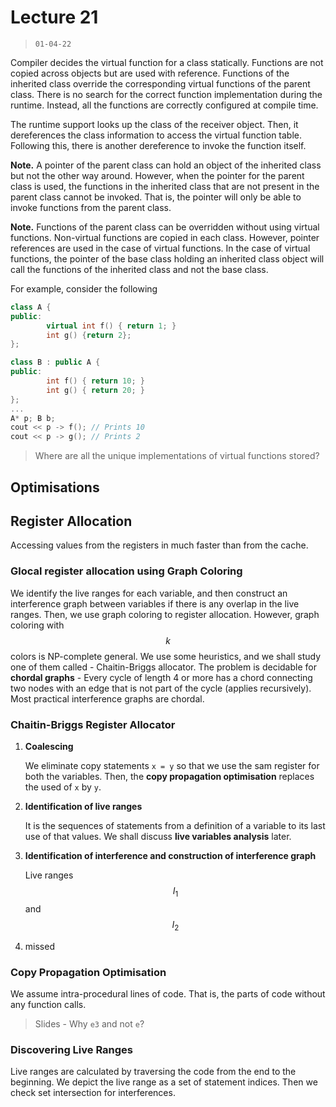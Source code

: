 # Lecture 21

> `01-04-22`

Compiler decides the virtual function for a class statically. Functions are not copied across objects but are used with reference. Functions of the inherited class override the corresponding virtual functions of the parent class. There is no search for the correct function implementation during the runtime. Instead, all the functions are correctly configured at compile time. 

The runtime support looks up the class of the receiver object. Then, it dereferences the class information to access the virtual function table. Following this, there is another dereference to invoke the function itself. 

**Note.** A pointer of the parent class can hold an object of the inherited class but not the other way around. However, when the pointer for the parent class is used, the functions in the inherited class that are not present in the parent class cannot be invoked. That is, the pointer will only be able to invoke functions from the parent class. 

**Note.** Functions of the parent class can be overridden without using virtual functions. Non-virtual functions are copied in each class. However, pointer references are used in the case of virtual functions.  In the case of virtual functions, the pointer of the base class holding an inherited class object will call the functions of the inherited class and not the base class.

For example, consider the following

```c++
class A {
public:
        virtual int f() { return 1; }
        int g() {return 2};
};

class B : public A {
public:
        int f() { return 10; }
        int g() { return 20; }
};
...
A* p; B b;
cout << p -> f(); // Prints 10
cout << p -> g(); // Prints 2
```

> Where are all the unique implementations of virtual functions stored?

## Optimisations

## Register Allocation

Accessing values from the registers in much faster than from the cache. 

### Glocal register allocation using Graph Coloring

We identify the live ranges for each variable, and then construct an interference graph between variables if there is any overlap in the live ranges. Then, we use graph coloring to register allocation. However, graph coloring with $$k$$ colors is NP-complete general. We use some heuristics, and we shall study one of them called - Chaitin-Briggs allocator. The problem is decidable for **chordal graphs** - Every cycle of length 4 or more has a chord connecting two nodes with an edge that is not part of the cycle (applies recursively). Most practical interference graphs are chordal.

### Chaitin-Briggs Register Allocator

1. **Coalescing**

   We eliminate copy statements `x = y` so that we use the sam register for both the variables. Then, the **copy propagation optimisation** replaces the used of `x` by `y`.

2. **Identification of live ranges**

   It is the sequences of statements from a definition of a variable to its last use of that values. We shall discuss **live variables analysis** later.

3. **Identification of interference and construction of interference graph** 

   Live ranges $$I_1$$ and $$I_2$$

4. missed

### Copy Propagation Optimisation

We assume intra-procedural lines of code. That is, the parts of code without any function calls. 

> Slides - Why `e3` and not `e`?

### Discovering Live Ranges

Live ranges are calculated by traversing the code from the end to the beginning. We depict the live range as a set of statement indices. Then we check set intersection for interferences.